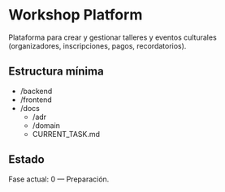 # Workshop Platform

Plataforma para crear y gestionar talleres y eventos culturales (organizadores, inscripciones, pagos, recordatorios).

## Estructura mínima
- /backend
- /frontend
- /docs
  - /adr
  - /domain
  - CURRENT_TASK.md

## Estado
Fase actual: 0 — Preparación.
